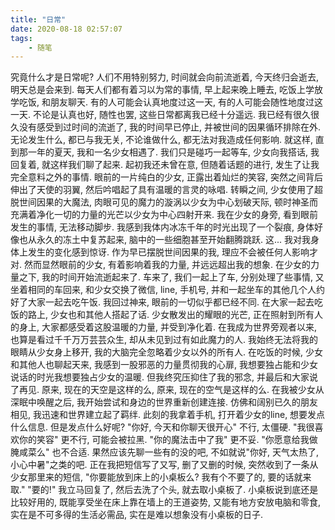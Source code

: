 ```yaml
---
title: "日常"
date: 2020-08-18 02:57:07
tags:
    - 随笔
---
```

  究竟什么才是日常呢? 人们不用特别努力, 时间就会向前流逝着, 今天终归会逝去, 明天总是会来到. 每天人们都有着习以为常的事情, 早上起来晚上睡去, 吃饭上学放学吃饭, 和朋友聊天. 有的人可能会认真地度过这一天, 有的人可能会随性地度过这一天. 不论是认真也好, 随性也罢, 这些日常都离我已经十分遥远. 我已经有很久很久没有感受到过时间的流逝了, 我的时间早已停止, 并被世间的因果循环排除在外. 无论发生什么, 都已与我无关, 不论谁做什么, 都无法对我造成任何影响. 
  就这样, 直到那一年的夏天, 我和一名少女相遇了. 我们只是碰巧一起等车, 少女向我搭话, 我回复着, 就这样我们聊了起来. 起初我还未曾在意, 但随着话题的进行, 发生了让我完全意料之外的事情. 眼前的一片纯白的少女, 正露出着灿烂的笑容, 突然之间背后伸出了天使的羽翼, 然后吟唱起了具有温暖的言灵的咏唱. 转瞬之间, 少女使用了超脱世间因果的大魔法, 肉眼可见的魔力的漩涡以少女为中心划破天际, 顿时神圣而充满着净化一切的力量的光芒以少女为中心四射开来. 我在少女的身旁, 看到眼前发生的事情, 无法移动脚步. 我感到我体内冰冻千年的时光出现了一个裂痕, 身体好像也从永久的冻土中复苏起来, 脑中的一些细胞甚至开始翻腾跳跃. 这... 我对我身体上发生的变化感到惊讶. 作为早已摆脱世间因果的我, 理应不会被任何人影响才对. 然而显然眼前的少女, 有着影响着我的力量, 并远远超出我的想象. 在少女的力量之下, 我的时间开始流逝起来了.
  车来了, 我们一起上了车, 分别处理了些事情, 又坐着相同的车回来, 和少女交换了微信, line, 手机号, 并和一起坐车的其他几个人约好了大家一起去吃午饭. 我回过神来, 眼前的一切似乎都已经不同. 在大家一起去吃饭的路上, 少女也和其他人搭起了话. 少女散发出的耀眼的光芒, 正在照射到所有人的身上, 大家都感受着这股温暖的力量, 并受到净化着. 在我成为世界旁观者以来, 也算是看过千千万万芸芸众生, 却从未见到过有如此魔力的人. 我始终无法将我的眼睛从少女身上移开, 我的大脑完全忽略着少女以外的所有人. 在吃饭的时候, 少女和其他人也聊起天来, 我感到一股邪恶的力量贯彻我的心扉, 我想要独占能和少女说话的时光我想要独占少女的温暖. 但我终究压抑住了我的邪念, 并最后和大家说了再见.
  原来, 现在的天空是这样的么, 原来, 现在的空气是这样的么. 在我被少女从深眠中唤醒之后, 我开始尝试和身边的世界重新创建连接. 仿佛和阔别已久的朋友相见, 我迅速和世界建立起了羁绊. 此刻的我拿着手机, 打开着少女的line, 想要发点什么信息. 但是发点什么好呢? "你好, 今天和你聊天很开心" 不行, 太僵硬. "我很喜欢你的笑容" 更不行, 可能会被拉黑. "你的魔法击中了我" 更不妥. "你愿意给我做腌咸菜么" 也不合适. 果然应该先聊一些有的没的吧, 不如就说"你好, 天气太热了, 小心中暑"之类的吧. 正在我把短信写了又写, 删了又删的时候, 突然收到了一条从少女那里来的短信, "你要能放到床上的小桌板么? 我有个不要了的, 要的话就来取." "要的!" 我立马回复了, 然后去洗了个头, 就去取小桌板了. 小桌板说到底还是比较好用的, 既能享受坐在床上靠在墙上的王道姿势, 又能有地方安放电脑和零食, 实在是不可多得的生活必需品, 实在是难以想象没有小桌板的日子.   

  
